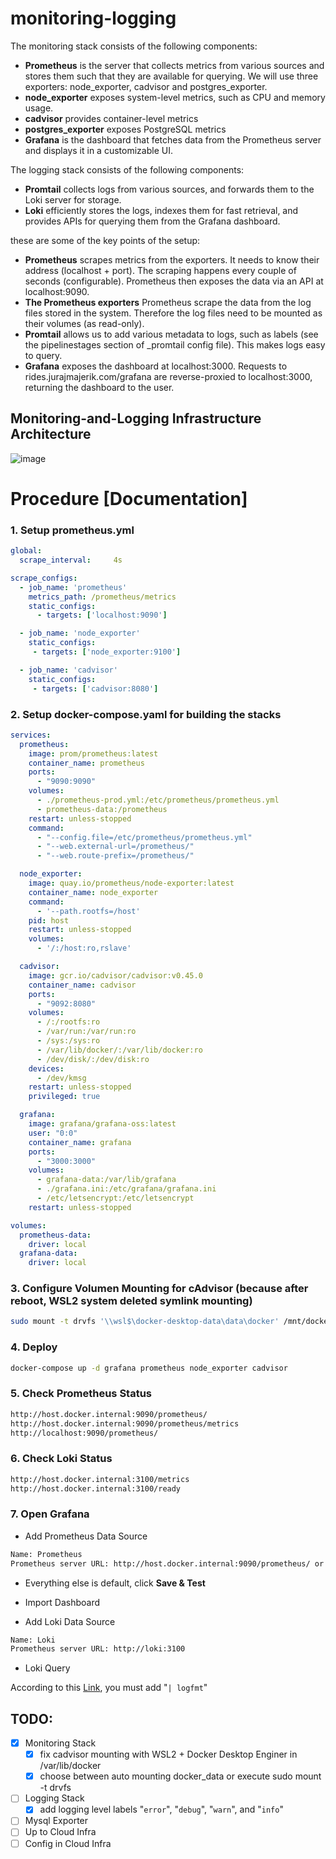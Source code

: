 # monitoring-logging

The monitoring stack consists of the following components:

 - **Prometheus** is the server that collects metrics from various sources and stores them such that they are available for querying. We will use three exporters: node_exporter, cadvisor and postgres_exporter.
 - **node_exporter** exposes system-level metrics, such as CPU and memory usage.
 - **cadvisor** provides container-level metrics
 - **postgres_exporter** exposes PostgreSQL metrics
 - **Grafana** is the dashboard that fetches data from the Prometheus server and displays it in a customizable UI.

The logging stack consists of the following components:
 - **Promtail** collects logs from various sources, and forwards them to the Loki server for storage.
 - **Loki** efficiently stores the logs, indexes them for fast retrieval, and provides APIs for querying them from the Grafana dashboard.

these are some of the key points of the setup:

 - **Prometheus** scrapes metrics from the exporters. It needs to know their address (localhost + port). The scraping happens every couple of seconds (configurable). Prometheus then exposes the data via an API at localhost:9090.
 - **The Prometheus exporters** Prometheus scrape the data from the log files stored in the system. Therefore the log files need to be mounted as their volumes (as read-only).
 - **Promtail** allows us to add various metadata to logs, such as labels (see the pipelinestages section of _promtail config file). This makes logs easy to query.
 - **Grafana** exposes the dashboard at localhost:3000. Requests to rides.jurajmajerik.com/grafana are reverse-proxied to localhost:3000, returning the dashboard to the user.

## Monitoring-and-Logging Infrastructure Architecture
![image](https://github.com/hzlnqodrey/monitoring-logging/assets/57006944/baf9f018-d5d7-42a8-a064-5af196237a85)

# Procedure [Documentation]

### 1. Setup prometheus.yml

```yaml
global:
  scrape_interval:     4s

scrape_configs:
  - job_name: 'prometheus'
    metrics_path: /prometheus/metrics
    static_configs:
      - targets: ['localhost:9090']

  - job_name: 'node_exporter'
    static_configs:
     - targets: ['node_exporter:9100']

  - job_name: 'cadvisor'
    static_configs:
     - targets: ['cadvisor:8080']
```

### 2. Setup docker-compose.yaml for building the stacks

```yaml
services:
  prometheus:
    image: prom/prometheus:latest
    container_name: prometheus
    ports:
      - "9090:9090"
    volumes:
      - ./prometheus-prod.yml:/etc/prometheus/prometheus.yml
      - prometheus-data:/prometheus
    restart: unless-stopped
    command:
      - "--config.file=/etc/prometheus/prometheus.yml"
      - "--web.external-url=/prometheus/"
      - "--web.route-prefix=/prometheus/"

  node_exporter:
    image: quay.io/prometheus/node-exporter:latest
    container_name: node_exporter
    command:
      - '--path.rootfs=/host'
    pid: host
    restart: unless-stopped
    volumes:
      - '/:/host:ro,rslave'

  cadvisor:
    image: gcr.io/cadvisor/cadvisor:v0.45.0     
    container_name: cadvisor
    ports:
      - "9092:8080"
    volumes:
      - /:/rootfs:ro
      - /var/run:/var/run:ro
      - /sys:/sys:ro
      - /var/lib/docker/:/var/lib/docker:ro
      - /dev/disk/:/dev/disk:ro
    devices:
      - /dev/kmsg
    restart: unless-stopped
    privileged: true

  grafana:
    image: grafana/grafana-oss:latest
    user: "0:0"
    container_name: grafana
    ports:
      - "3000:3000"
    volumes:
      - grafana-data:/var/lib/grafana
      - ./grafana.ini:/etc/grafana/grafana.ini
      - /etc/letsencrypt:/etc/letsencrypt
    restart: unless-stopped

volumes:
  prometheus-data:
    driver: local
  grafana-data:
    driver: local
```
### 3. Configure Volumen Mounting for cAdvisor (because after reboot, WSL2 system deleted symlink mounting)

```bash
sudo mount -t drvfs '\\wsl$\docker-desktop-data\data\docker' /mnt/docker_data
```


### 4. Deploy

```bash
docker-compose up -d grafana prometheus node_exporter cadvisor
```

### 5. Check Prometheus Status

```bash
http://host.docker.internal:9090/prometheus/
http://host.docker.internal:9090/prometheus/metrics
http://localhost:9090/prometheus/
```

### 6. Check Loki Status

```bash
http://host.docker.internal:3100/metrics
http://host.docker.internal:3100/ready
```

### 7. Open Grafana

- Add Prometheus Data Source

```bash
Name: Prometheus
Prometheus server URL: http://host.docker.internal:9090/prometheus/ or http://host.docker.internal:9090/prometheus
```

- Everything else is default, click **Save & Test**
- Import Dashboard

- Add Loki Data Source
```bash
Name: Loki
Prometheus server URL: http://loki:3100
```

- Loki Query
  
According to this [Link](https://grafana.com/blog/2022/03/02/new-in-grafana-8.4-how-to-use-full-range-log-volume-histograms-with-grafana-loki/?pg=getting-started-shipping-logs-to-grafana-loki), you must add "``` | logfmt ```" 


## TODO:
 - [x] Monitoring Stack
   - [x] fix cadvisor mounting with WSL2 + Docker Desktop Enginer in /var/lib/docker
   - [x] choose between auto mounting docker_data or execute sudo mount -t drvfs
 - [ ] Logging Stack
   - [x] add logging level labels "``` error ```", "``` debug ```", "``` warn ```", and "``` info ```"
 - [ ] Mysql Exporter
 - [ ] Up to Cloud Infra
 - [ ] Config in Cloud Infra